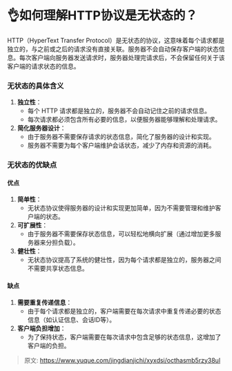 # 👌如何理解HTTP协议是无状态的？

HTTP（HyperText Transfer Protocol）是无状态的协议，这意味着每个请求都是独立的，与之前或之后的请求没有直接关联。服务器不会自动保存客户端的状态信息。每次客户端向服务器发送请求时，服务器处理完请求后，不会保留任何关于该客户端的请求状态的信息。

### 无状态的具体含义
1. **独立性**：
    - 每个 HTTP 请求都是独立的，服务器不会自动记住之前的请求信息。
    - 每次请求都必须包含所有必要的信息，以便服务器能够理解和处理请求。
2. **简化服务器设计**：
    - 由于服务器不需要保存请求的状态信息，简化了服务器的设计和实现。
    - 服务器不需要为每个客户端维护会话状态，减少了内存和资源的消耗。

### 无状态的优缺点
#### 优点
1. **简单性**：
    - 无状态协议使得服务器的设计和实现更加简单，因为不需要管理和维护客户端的状态。
2. **可扩展性**：
    - 由于服务器不需要保存状态信息，可以轻松地横向扩展（通过增加更多服务器来分担负载）。
3. **健壮性**：
    - 无状态协议提高了系统的健壮性，因为每个请求都是独立的，服务器之间不需要共享状态信息。

#### 缺点
1. **需要重复传递信息**：
    - 由于每个请求都是独立的，客户端需要在每次请求中重复传递必要的状态信息（如认证信息、会话ID等）。
2. **客户端负担增加**：
    - 为了保持状态，客户端需要在每次请求中包含足够的状态信息，这增加了客户端的负担。



> 原文: <https://www.yuque.com/jingdianjichi/xyxdsi/octhasmb5rzy38ul>